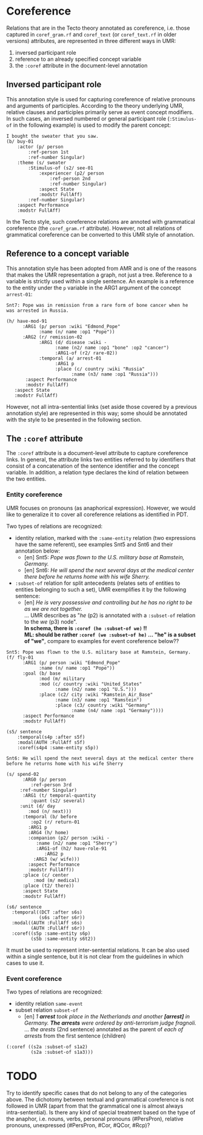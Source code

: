 # Coreference

Relations that are in the Tecto theory annotated as coreference, i.e. those captured in 
`coref_gram.rf` and `coref_text` (or `coref_text.rf` in older versions) attributes,
are represented in three different ways in UMR:
1. inversed participant role
2. reference to an already specified concept variable
3. the `:coref` attribute in the document-level annotation

## Inversed participant role
This annotation style is used for capturing coreference of relative pronouns and arguments
of participles. According to the theory underlying UMR, relative clauses and participles 
primarily serve as event concept modifiers. In such cases, an inversed numbered or general
participant role (`:Stimulus-of` in the following example) is used to modify the parent concept:
```
I bought the sweater that you saw.
(b/ buy-01
	:actor (p/ person
		:ref-person 1st
		:ref-number Singular)
	:theme (s/ sweater
		:Stimulus-of (s2/ see-01
			:experiencer (p2/ person
				:ref-person 2nd
				:ref-number Singular)
			:aspect State
			:modstr FullAff)
		:ref-number Singular)
	:aspect Performance
	:modstr FullAff)
```

In the Tecto style, such coreference relations are annoted with grammatical coreference
(the `coref_gram.rf` attribute). However, not all relations of grammatical coreference
can be converted to this UMR style of annotation.

## Reference to a concept variable
This annotation style has been adopted from AMR and is one of the reasons that makes the
UMR representation a graph, not just a tree. Reference to a variable is strictly used
within a single sentence. An example is a reference to the entity under the `p` variable
in the ARG1 argument of the concept `arrest-01`:

```
Snt7: Pope was in remission from a rare form of bone cancer when he was arrested in Russia.

(h/ have-mod-91
      :ARG1 (p/ person :wiki "Edmond_Pope"
            :name (n/ name :op1 "Pope"))
      :ARG2 (r/ remission-02
            :ARG1 (d/ disease :wiki -
                  :name (n2/ name :op1 "bone" :op2 "cancer")
                  :ARG1-of (r2/ rare-02))
            :temporal (a/ arrest-01
                  :ARG1 p
                  :place (c/ country :wiki "Russia"
                        :name (n3/ name :op1 "Russia")))
   	   :aspect Performance
   	   :modstr FullAff)
   :aspect State
   :modstr FullAff)
```

However, not all intra-sentential links (set aside those covered by a previous annotation style)
are represented in this way; some should be annotated with the style to be presented in the
following section.

## The `:coref` attribute

The `:coref` attribute is a document-level attribute to capture coreference links. 
In general, the attribute links two entities referred to by identifiers that consist of a concatenation of the sentence identifier and the concept variable. 
In addition, a relation type declares the kind of relation between the two entities.

### Entity coreference
UMR focuses on pronouns (as anaphorical expression). 
However, we would like to generalize it to cover all coreference relations as identified in PDT.

Two types of relations are recognized:
- identity relation, marked with the `:same-entity` relation (two expressions have the same referent), see examples Snt5 and Snt6 and their annotation below:   
   - [en] Snt5: _Pope was flown to the U.S. military base at Ramstein, Germany._
   - [en] Snt6: _He will spend the next several days at the medical center there before he returns home with his wife Sherry._
-  `:subset-of` relation for split antecedents (relates sets of entities to entities belonging to such a set), UMR exemplifies it by the following sentence:
   - [en] _He is very possessive and controlling but he has no right to be as we are not together._   
   ... UMR describes as "_he_ (p2) is annotated with a `:subset-of` relation to the _we_ (p3) node".  
   **In schema, there is  `:coref (he :subset-of we)`   !!  
   ML: should be rather  `:coref (we :subset-of he)` ... "he" is a subset of "we"**, compare to examples for event coreference below??
```
Snt5: Pope was flown to the U.S. military base at Ramstein, Germany.
(f/ fly-01
      :ARG1 (p/ person :wiki "Edmond_Pope"
            :name (n/ name :op1 "Pope"))
      :goal (b/ base
            :mod (m/ military
            :mod (c/ country :wiki "United_States"
                  :name (n2/ name :op1 "U.S.")))
            :place (c2/ city :wiki "Ramstein_Air_Base"
                  :name (n3/ name :op1 "Ramstein")
                  :place (c3/ country :wiki "Germany"
                        :name (n4/ name :op1 "Germany"))))
      :aspect Performance
      :modstr FullAff)

(s5/ sentence
    :temporal(s4p :after s5f)
    :modal(AUTH :FullAff s5f)
    :coref(s4p4 :same-entity s5p))

Snt6: He will spend the next several days at the medical center there before he returns home with his wife Sherry

(s/ spend-02
      :ARG0 (p/ person
         :ref-person 3rd
	 :ref-number Singular)
      :ARG1 (t/ temporal-quantity
         :quant (s2/ several)
	 :unit (d/ day
	 	:mod (n/ next)))
      :temporal (b/ before
         :op2 (r/ return-01
	    :ARG1 p
	    :ARG4 (h/ home)
	    :companion (p2/ person :wiki -
	       :name (n2/ name :op1 "Sherry")
	       :ARG1-of (h2/ have-role-91
	          :ARG2 p
		  :ARG3 (w/ wife)))
	    :aspect Performance
	    :modstr FullAff))
      :place (c/ center
          :mod (m/ medical)
	  :place (t2/ there))
      :aspect State
      :modstr FullAff)

(s6/ sentence
  :temporal((DCT :after s6s)
            (s6s :after s6r))
  :modal((AUTH :FullAff s6s)
         (AUTH :FullAff s6r))
  :coref((s5p :same-entity s6p)
         (s5b :same-entity s6t2))
```



It must be used to represent inter-sentential relations. 
It can be also used within a single sentence, but it is not clear from the guidelines in which cases to use it.

### Event coreference

Two types of relations are recognized:
- identity relation `same-event`
- subset relation `subset-of`
  - [en] _1 **arrest** took place in the Netherlands and another **[arrest]** in Germany. **The arrests** were ordered by anti-terrorism judge fragnoli._   
  ... _the arests_ (2nd sentence) annotated as the parent of _each of arrests_ from the first sentence (children) 
```
(:coref ((s2a :subset-of s1a2) 
         (s2a :subset-of s1a3)))
```

# TODO
Try to identify specific cases that do not belong to any of the categories above.
The dichotomy between textual and grammatical coreference is not followed in UMR (apart from that the grammatical one is almost always intra-sentential).
Is there any kind of special treatment based on the type of the anaphor, i.e. nouns, verbs, personal pronouns (#PersPron), relative pronouns, unexpressed (#PersPron, #Cor, #QCor, #Rcp)?

